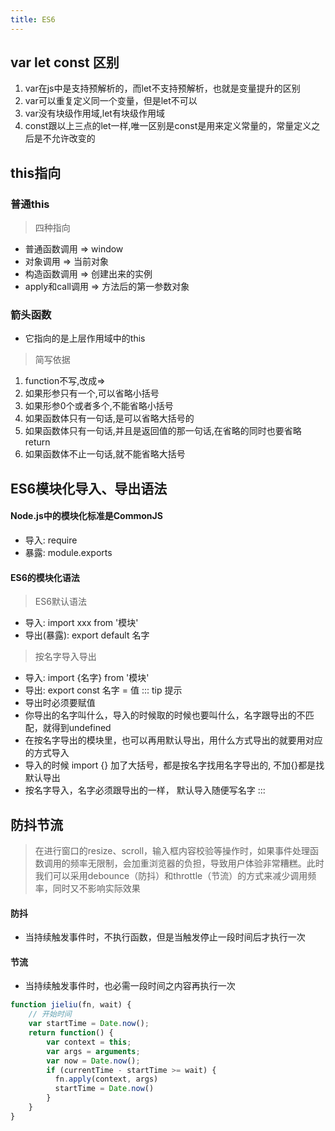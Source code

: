```yaml
---
title: ES6
---
```


## var let const 区别
1. var在js中是支持预解析的，而let不支持预解析，也就是变量提升的区别
2. var可以重复定义同一个变量，但是let不可以
3. var没有块级作用域,let有块级作用域
4. const跟以上三点的let一样,唯一区别是const是用来定义常量的，常量定义之后是不允许改变的



## this指向
### 普通this
>四种指向
- 普通函数调用 => window
- 对象调用 => 当前对象
- 构造函数调用 => 创建出来的实例
- apply和call调用 => 方法后的第一参数对象


### 箭头函数
- 它指向的是上层作用域中的this
> 简写依据
1. function不写,改成=>
2. 如果形参只有一个,可以省略小括号
3. 如果形参0个或者多个,不能省略小括号
4. 如果函数体只有一句话,是可以省略大括号的
5. 如果函数体只有一句话,并且是返回值的那一句话,在省略的同时也要省略return
6. 如果函数体不止一句话,就不能省略大括号


## ES6模块化导入、导出语法 
#### Node.js中的模块化标准是CommonJS
- 导入: require
- 暴露: module.exports

#### ES6的模块化语法
> ES6默认语法
- 导入: import xxx from '模块'
- 导出(暴露): export default 名字

> 按名字导入导出
- 导入: import {名字} from '模块'
- 导出: export const 名字 = 值
::: tip 提示
- 导出时必须要赋值
- 你导出的名字叫什么，导入的时候取的时候也要叫什么，名字跟导出的不匹配，就得到undefined
- 在按名字导出的模块里，也可以再用默认导出，用什么方式导出的就要用对应的方式导入
- 导入的时候 import {} 加了大括号，都是按名字找用名字导出的, 不加{}都是找默认导出
- 按名字导入，名字必须跟导出的一样， 默认导入随便写名字
:::


## 防抖节流
> 在进行窗口的resize、scroll，输入框内容校验等操作时，如果事件处理函数调用的频率无限制，会加重浏览器的负担，导致用户体验非常糟糕。此时我们可以采用debounce（防抖）和throttle（节流）的方式来减少调用频率，同时又不影响实际效果

#### 防抖
- 当持续触发事件时，不执行函数，但是当触发停止一段时间后才执行一次

#### 节流
- 当持续触发事件时，也必需一段时间之内容再执行一次
```js
function jieliu(fn, wait) {
	// 开始时间
	var startTime = Date.now();
	return function() {
		var context = this;
		var args = arguments;
		var now = Date.now();
		if (currentTime - startTime >= wait) {
          fn.apply(context, args)
          startTime = Date.now()
		}
	}
}
```